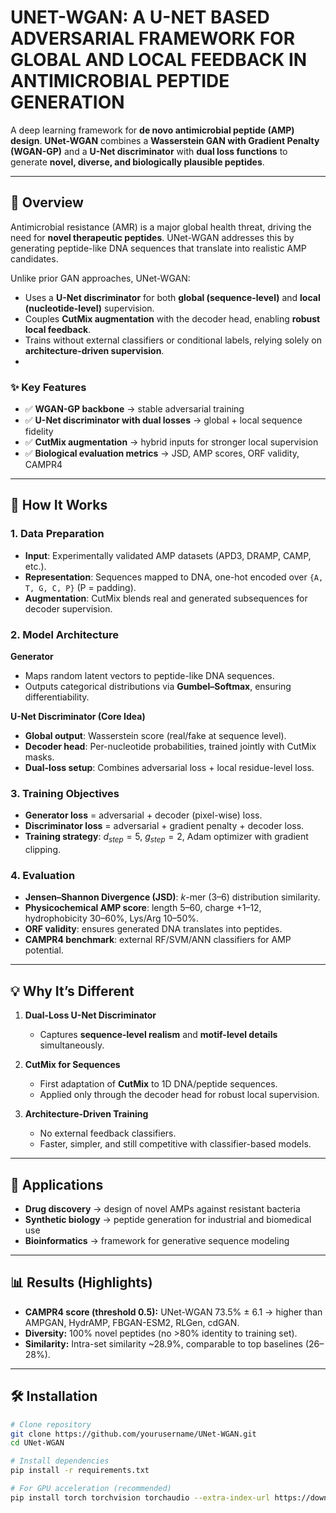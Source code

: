 # UNET-WGAN: A U-NET BASED ADVERSARIAL FRAMEWORK FOR GLOBAL AND LOCAL FEEDBACK IN ANTIMICROBIAL PEPTIDE GENERATION

A deep learning framework for **de novo antimicrobial peptide (AMP) design**. 
**UNet-WGAN** combines a **Wasserstein GAN with Gradient Penalty (WGAN-GP)** and a **U-Net discriminator** with **dual loss functions** to generate **novel, diverse, and biologically plausible peptides**.  

---

## 📌 Overview

Antimicrobial resistance (AMR) is a major global health threat, driving the need for **novel therapeutic peptides**. UNet-WGAN addresses this by generating peptide-like DNA sequences that translate into realistic AMP candidates.  

Unlike prior GAN approaches, UNet-WGAN:  
- Uses a **U-Net discriminator** for both **global (sequence-level)** and **local (nucleotide-level)** supervision.  
- Couples **CutMix augmentation** with the decoder head, enabling **robust local feedback**.  
- Trains without external classifiers or conditional labels, relying solely on **architecture-driven supervision**.
- 
### ✨ Key Features  
- ✅ **WGAN-GP backbone** → stable adversarial training  
- ✅ **U-Net discriminator with dual losses** → global + local sequence fidelity  
- ✅ **CutMix augmentation** → hybrid inputs for stronger local supervision  
- ✅ **Biological evaluation metrics** → JSD, AMP scores, ORF validity, CAMPR4  

---

## 🔬 How It Works  

### 1. Data Preparation  
- **Input**: Experimentally validated AMP datasets (APD3, DRAMP, CAMP, etc.).  
- **Representation**: Sequences mapped to DNA, one-hot encoded over `{A, T, G, C, P}` (P = padding).  
- **Augmentation**: CutMix blends real and generated subsequences for decoder supervision.  

### 2. Model Architecture  

**Generator**  
- Maps random latent vectors to peptide-like DNA sequences.  
- Outputs categorical distributions via **Gumbel–Softmax**, ensuring differentiability.  

**U-Net Discriminator (Core Idea)**  
- **Global output**: Wasserstein score (real/fake at sequence level).  
- **Decoder head**: Per-nucleotide probabilities, trained jointly with CutMix masks.  
- **Dual-loss setup**: Combines adversarial loss + local residue-level loss.  

### 3. Training Objectives  
- **Generator loss** = adversarial + decoder (pixel-wise) loss.  
- **Discriminator loss** = adversarial + gradient penalty + decoder loss.  
- **Training strategy**: $d_{step}=5$, $g_{step}=2$, Adam optimizer with gradient clipping.  

### 4. Evaluation  
- **Jensen–Shannon Divergence (JSD)**: $k$-mer (3–6) distribution similarity.  
- **Physicochemical AMP score**: length 5–60, charge +1–12, hydrophobicity 30–60%, Lys/Arg 10–50%.  
- **ORF validity**: ensures generated DNA translates into peptides.  
- **CAMPR4 benchmark**: external RF/SVM/ANN classifiers for AMP potential.  

---

## 💡 Why It’s Different  

1. **Dual-Loss U-Net Discriminator**  
   - Captures **sequence-level realism** and **motif-level details** simultaneously.  

2. **CutMix for Sequences**  
   - First adaptation of **CutMix** to 1D DNA/peptide sequences.  
   - Applied only through the decoder head for robust local supervision.  

3. **Architecture-Driven Training**  
   - No external feedback classifiers.  
   - Faster, simpler, and still competitive with classifier-based models.  

---

## 🧪 Applications  

- **Drug discovery** → design of novel AMPs against resistant bacteria  
- **Synthetic biology** → peptide generation for industrial and biomedical use  
- **Bioinformatics** → framework for generative sequence modeling  

---

## 📊 Results (Highlights)  

- **CAMPR4 score (threshold 0.5):** UNet-WGAN 73.5% ± 6.1 → higher than AMPGAN, HydrAMP, FBGAN-ESM2, RLGen, cdGAN.  
- **Diversity:** 100% novel peptides (no >80% identity to training set).  
- **Similarity:** Intra-set similarity ~28.9%, comparable to top baselines (26–28%).  

---

## 🛠 Installation  

```bash
# Clone repository
git clone https://github.com/yourusername/UNet-WGAN.git
cd UNet-WGAN

# Install dependencies
pip install -r requirements.txt

# For GPU acceleration (recommended)
pip install torch torchvision torchaudio --extra-index-url https://download.pytorch.org/whl/cu116

